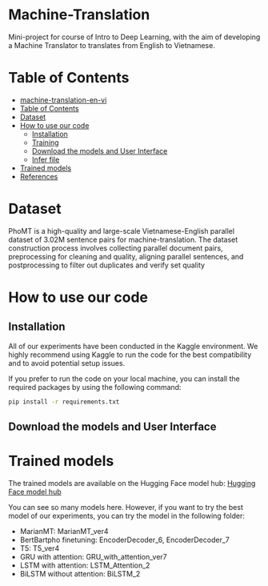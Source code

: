 # Machine-Translation
Mini-project for course of Intro to Deep Learning, with the aim of developing a Machine Translator to translates from English to Vietnamese. 

# Table of Contents

- [machine-translation-en-vi](#machine-translation-en-vi)
- [Table of Contents](#table-of-contents)
- [Dataset](#dataset)
- [How to use our code](#how-to-use-our-code)
  - [Installation](#installation)
  - [Training](#training)
  - [Download the models and User Interface](#download-the-models-and-user-interface)
  - [Infer file](#infer-file)
- [Trained models](#trained-models)
- [References](#references)

# Dataset
PhoMT is a high-quality and large-scale Vietnamese-English parallel dataset of 3.02M sentence pairs for machine-translation. 
The dataset construction process involves collecting parallel document pairs, preprocessing for cleaning and quality, aligning parallel 
sentences, and postprocessing to filter out duplicates and verify set quality

# How to use our code
## Installation
All of our experiments have been conducted in the Kaggle environment. We highly recommend using Kaggle to run the code for the best compatibility and to avoid potential setup issues.

If you prefer to run the code on your local machine, you can install the required packages by using the following command:
```bash
pip install -r requirements.txt
```

## Download the models and User Interface

# Trained models
The trained models are available on the Hugging Face model hub: [Hugging Face model hub](https://huggingface.co/Sag1012/machine-translation)

You can see so many models here. However, if you want to try the best model of our experiments, you can try the model in the following folder:
- MarianMT: MarianMT_ver4
- BertBartpho finetuning: EncoderDecoder_6, EncoderDecoder_7
- T5: T5_ver4
- GRU with attention: GRU_with_attention_ver7
- LSTM with attention: LSTM_Attention_2
- BiLSTM without attention: BiLSTM_2


